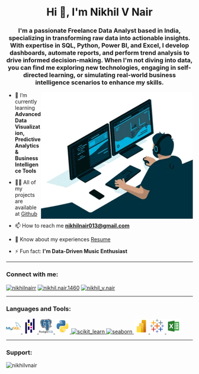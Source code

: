 <h1 align="center">Hi 👋, I'm Nikhil V Nair</h1>
<h3 align="center">I'm a passionate Freelance Data Analyst based in India, specializing in transforming raw data into actionable insights. With expertise in SQL, Python, Power BI, and Excel, I develop dashboards, automate reports, and perform trend analysis to drive informed decision-making. When I'm not diving into data, you can find me exploring new technologies, engaging in self-directed learning, or simulating real-world business intelligence scenarios to enhance my skills.</h3>

<img align="right" alt="Coding" width="410" src="https://github.com/nikhilvnair/nikhilvnair/blob/main/programming_gif.gif">

- 🌱 I’m currently learning **Advanced Data Visualization, Predictive Analytics & Business Intelligence Tools**

- 👨‍💻 All of my projects are available at [Github](https://github.com/nikhilvnair)

- 📫 How to reach me **nikhilnair013@gmail.com**

- 📄 Know about my experiences [Resume](https://drive.google.com/file/d/1vBDRqPEkQM5j_1jKrPnflJ0iOKWiVnp0/view?usp=drive_link)
- ⚡ Fun fact: **I'm Data-Driven Music Enthusiast**

---

<h3 align="left">Connect with me:</h3>
<p align="left">
<a href="https://linkedin.com/in/nikhilnairr" target="blank"><img align="center" src="https://raw.githubusercontent.com/rahuldkjain/github-profile-readme-generator/master/src/images/icons/Social/linked-in-alt.svg" alt="nikhilnairr" height="30" width="40" /></a>
<a href="https://fb.com/nikhil.nair.1460" target="blank"><img align="center" src="https://raw.githubusercontent.com/rahuldkjain/github-profile-readme-generator/master/src/images/icons/Social/facebook.svg" alt="nikhil.nair.1460" height="30" width="40" /></a>
<a href="https://instagram.com/nikhil_v.nair" target="blank"><img align="center" src="https://raw.githubusercontent.com/rahuldkjain/github-profile-readme-generator/master/src/images/icons/Social/instagram.svg" alt="nikhil_v.nair" height="30" width="40" /></a>
</p>

---

<h3 align="left">Languages and Tools:</h3>
<p align="left">
  <a href="https://www.mysql.com/" target="_blank" rel="noreferrer">
    <img src="https://raw.githubusercontent.com/devicons/devicon/master/icons/mysql/mysql-original-wordmark.svg" alt="mysql" width="40" height="40"/>
  </a>
  <a href="https://pandas.pydata.org/" target="_blank" rel="noreferrer">
    <img src="https://raw.githubusercontent.com/devicons/devicon/2ae2a900d2f041da66e950e4d48052658d850630/icons/pandas/pandas-original.svg" alt="pandas" width="40" height="40"/>
  </a>
  <a href="https://www.postgresql.org" target="_blank" rel="noreferrer">
    <img src="https://raw.githubusercontent.com/devicons/devicon/master/icons/postgresql/postgresql-original-wordmark.svg" alt="postgresql" width="40" height="40"/>
  </a>
  <a href="https://www.python.org" target="_blank" rel="noreferrer">
    <img src="https://raw.githubusercontent.com/devicons/devicon/master/icons/python/python-original.svg" alt="python" width="40" height="40"/>
  </a>
  <a href="https://scikit-learn.org/" target="_blank" rel="noreferrer">
    <img src="https://upload.wikimedia.org/wikipedia/commons/0/05/Scikit_learn_logo_small.svg" alt="scikit_learn" width="40" height="40"/>
  </a>
  <a href="https://seaborn.pydata.org/" target="_blank" rel="noreferrer">
    <img src="https://seaborn.pydata.org/_images/logo-mark-lightbg.svg" alt="seaborn" width="40" height="40"/>
  </a>
  <a href="https://powerbi.microsoft.com/" target="_blank" rel="noreferrer">
    <img src="https://github.com/nikhilvnair/nikhilvnair/blob/main/powerbi_logo.png" alt="powerbi" width="40" height="40"/>
  </a>
  <a href="https://www.tableau.com/" target="_blank" rel="noreferrer">
    <img src="https://github.com/nikhilvnair/nikhilvnair/blob/main/tableau_logo.png" alt="tableau" width="40" height="40"/>
  </a>
  </a>
  <a href="https://www.microsoft.com/en-in/microsoft-365/excel" target="_blank" rel="noreferrer">
    <img src="https://github.com/nikhilvnair/nikhilvnair/blob/main/excel_logo.png" alt="excel" width="40" height="40"/>
  </a>
</p>

---

<h3 align="left">Support:</h3>
<p><a href="https://www.buymeacoffee.com/nikhilvnair"> <img align="left" src="https://cdn.buymeacoffee.com/buttons/v2/default-yellow.png" height="50" width="210" alt="nikhilvnair" /></a></p><br><br>
